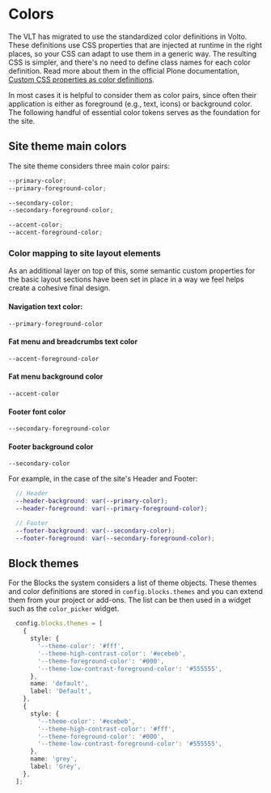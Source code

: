 # Colors

The VLT has migrated to use the standardized color definitions in Volto.
These definitions use CSS properties that are injected at runtime in the right places, so your CSS can adapt to use them in a generic way.
The resulting CSS is simpler, and there's no need to define class names for each color definition.
Read more about them in the official Plone documentation, [Custom CSS properties as color definitions](https://6.docs.plone.org/volto/development/color-picker-widget.html#custom-css-properties-as-color-definitions).

In most cases it is helpful to consider them as color pairs, since often their application is either as foreground (e.g., text, icons) or background color. The following handful of essential color tokens serves as the foundation for the site.

## Site theme main colors

The site theme considers three main color pairs:

```scss
--primary-color;
--primary-foreground-color;

--secondary-color;
--secondary-foreground-color;

--accent-color;
--accent-foreground-color;
```

### Color mapping to site layout elements

As an additional layer on top of this, some semantic custom properties for the basic layout sections have been set in place in a way we feel helps create a cohesive final design.

#### Navigation text color:
`--primary-foreground-color`

#### Fat menu and breadcrumbs text color
`--accent-foreground-color`

#### Fat menu background color
`--accent-color`

#### Footer font color
`--secondary-foreground-color`

#### Footer background color
`--secondary-color`

For example, in the case of the site's Header and Footer:

```scss
  // Header
  --header-background: var(--primary-color);
  --header-foreground: var(--primary-foreground-color);

  // Footer
  --footer-background: var(--secondary-color);
  --footer-foreground: var(--secondary-foreground-color);
```

## Block themes

For the Blocks the system considers a list of theme objects. These themes and color definitions are stored in `config.blocks.themes` and you can extend them from your project or add-ons. The list can be then used in a widget such as the `color_picker` widget.

```ts
  config.blocks.themes = [
    {
      style: {
        '--theme-color': '#fff',
        '--theme-high-contrast-color': '#ecebeb',
        '--theme-foreground-color': '#000',
        '--theme-low-contrast-foreground-color': '#555555',
      },
      name: 'default',
      label: 'Default',
    },
    {
      style: {
        '--theme-color': '#ecebeb',
        '--theme-high-contrast-color': '#fff',
        '--theme-foreground-color': '#000',
        '--theme-low-contrast-foreground-color': '#555555',
      },
      name: 'grey',
      label: 'Grey',
    },
  ];
```
